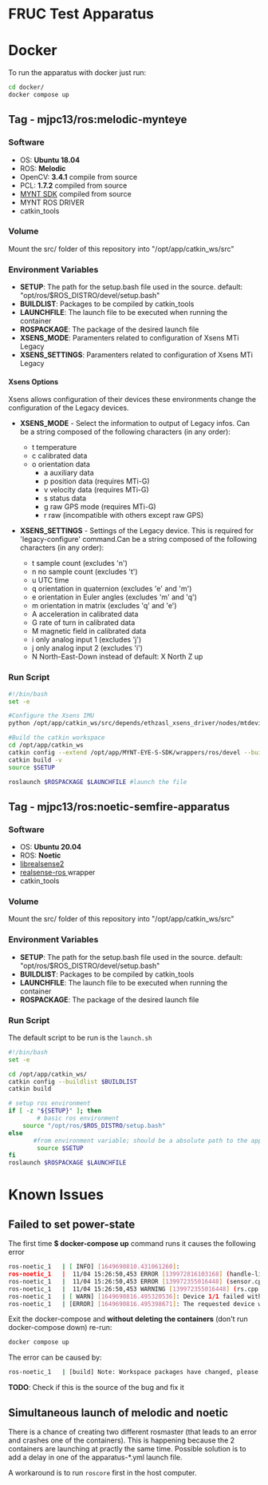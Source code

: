 # FRUC Test Apparatus

# Docker 

To run the apparatus with docker just run:

```bash
cd docker/
docker compose up
```

## Tag - mjpc13/ros:melodic-mynteye

### Software 

- OS: **Ubuntu 18.04**
- ROS: **Melodic**
- OpenCV: **3.4.1** compile from source 
- PCL: **1.7.2** compiled from source
- [MYNT SDK](https://github.com/slightech/MYNT-EYE-D-SDK) compiled from source
- MYNT ROS DRIVER
- catkin_tools

### Volume

Mount the src/ folder of this repository into "/opt/app/catkin_ws/src"

### Environment Variables

- **SETUP**: The path for the setup.bash file used in the source. default: "opt/ros/$ROS_DISTRO/devel/setup.bash"
- **BUILDLIST**: Packages to be compiled by catkin_tools
- **LAUNCHFILE**: The launch file to be executed when running the container
- **ROSPACKAGE**: The package of the desired launch file
- **XSENS_MODE**: Paramenters related to configuration of Xsens MTi Legacy
- **XSENS_SETTINGS**: Paramenters related to configuration of Xsens MTi Legacy

#### Xsens Options

Xsens allows configuration of their devices these environments change the configuration of the Legacy devices.

- **XSENS_MODE** - Select the information to output of Legacy infos. Can be a string composed of the following characters (in any order):
	- t temperature
	- c calibrated data
	- o orientation data
        - a auxiliary data
        - p position data (requires MTi-G)
        - v velocity data (requires MTi-G)
        - s status data
        - g raw GPS mode (requires MTi-G)
        - r raw (incompatible with others except raw GPS)

- **XSENS_SETTINGS** - Settings of the Legacy device. This is required for 'legacy-configure' command.Can be a string composed of the following characters (in any order):
	- t sample count (excludes 'n')
	- n no sample count (excludes 't')
	- u UTC time
	- q orientation in quaternion (excludes 'e' and 'm')
	- e orientation in Euler angles (excludes 'm' and 'q')
	- m orientation in matrix (excludes 'q' and 'e')
	- A acceleration in calibrated data
	- G rate of turn in calibrated data
	- M magnetic field in calibrated data
	- i only analog input 1 (excludes 'j')
	- j only analog input 2 (excludes 'i')
	- N North-East-Down instead of default: X North Z up

### Run Script

```bash
#!/bin/bash
set -e

#Configure the Xsens IMU
python /opt/app/catkin_ws/src/depends/ethzasl_xsens_driver/nodes/mtdevice.py -l --output-mode=$XSENS_MODE --output-settings=$XSENS_SETTINGS

#Build the catkin workspace
cd /opt/app/catkin_ws
catkin config --extend /opt/app/MYNT-EYE-S-SDK/wrappers/ros/devel --buildlist $BUILDLIST #only builds these packages
catkin build -v
source $SETUP

roslaunch $ROSPACKAGE $LAUNCHFILE #launch the file
```

## Tag -  mjpc13/ros:noetic-semfire-apparatus

### Software 

- OS: **Ubuntu 20.04**
- ROS: **Noetic**
- [librealsense2](https://github.com/IntelRealSense/librealsense/releases/tag/v2.50.0)
- [realsense-ros ](https://github.com/IntelRealSense/realsense-ros) wrapper
- catkin_tools

### Volume

Mount the src/ folder of this repository into "/opt/app/catkin_ws/src"

### Environment Variables

- **SETUP**: The path for the setup.bash file used in the source. default: "opt/ros/$ROS_DISTRO/devel/setup.bash"
- **BUILDLIST**: Packages to be compiled by catkin_tools
- **LAUNCHFILE**: The launch file to be executed when running the container
- **ROSPACKAGE**: The package of the desired launch file

### Run Script

The default script to be run is the ``launch.sh``
```bash
#!/bin/bash
set -e

cd /opt/app/catkin_ws/
catkin config --buildlist $BUILDLIST
catkin build

# setup ros environment
if [ -z "${SETUP}" ]; then
        # basic ros environment
	source "/opt/ros/$ROS_DISTRO/setup.bash"
else
       #from environment variable; should be a absolute path to the appropriate workspaces's setup.bash
        source $SETUP
fi
roslaunch $ROSPACKAGE $LAUNCHFILE
```


# Known Issues

## Failed to set power-state

The first time **$ docker-compose up** command runs it causes the following error
```bash
ros-noetic_1   | [ INFO] [1649690810.431061260]:  
ros-noetic_1   |  11/04 15:26:50,453 ERROR [139972816103168] (handle-libusb.h:51) failed to open usb interface: 0, error: RS2_USB_STATUS_NO_DEVICE
ros-noetic_1   |  11/04 15:26:50,453 ERROR [139972355016448] (sensor.cpp:572) acquire_power failed: failed to set power state
ros-noetic_1   |  11/04 15:26:50,453 WARNING [139972355016448] (rs.cpp:310) null pointer passed for argument "device"
ros-noetic_1   | [ WARN] [1649690816.495320536]: Device 1/1 failed with exception: failed to set power state
ros-noetic_1   | [ERROR] [1649690816.495398671]: The requested device with  is NOT found. Will Try again.
```

Exit the docker-compose and **without deleting the containers** (don't run docker-compose down) re-run:
```bash
docker compose up
```

The error can be caused by:
```bash
ros-noetic_1   | [build] Note: Workspace packages have changed, please re-source setup files to use them.
```
**TODO**: Check if this is the source of the bug and fix it

## Simultaneous launch of melodic and noetic

There is a chance of creating two different rosmaster (that leads to an error and crashes one of the containers). This is happening because the 2 containers are launching at practly the same time. Possible solution is to add a delay in one of the apparatus-\*.yml launch file.

A workaround is to run ```roscore``` first in the host computer.

